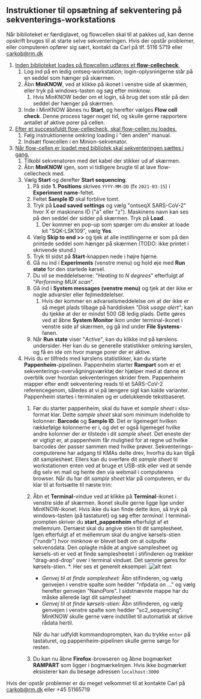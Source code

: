 ## Instruktioner til opsætning af sekventering på sekventerings-workstations

Når biblioteket er færdiglavet, og flowcellen skal til at pakkes ud, kan denne opskrift bruges til at starte selve sekventeringen. Hvis der opstår problemer, eller computeren opfører sig sært, kontakt da Carl på tlf. 5116 5719 eller carkob@rm.dk



1. <u>Inden biblioteket loades på flowcellen udføres et **flow-cellecheck**.</u>
   1. Log ind på en ledig ontseq-workstation; login-oplysningerne står på en seddel som hænger på skærmen.
   2. Åbn **MinKNOW**, ved at klikke på ikonet i venstre side af skærmen, eller tryk på windows-tasten og søg efter minknow.
      1. Hvis MinKNOW beder om et login, så brug det som står på den seddel der hænger på skærmen.
   3. Inde i MinKNOW åbnes nu **Start**, og herefter vælges **Flow cell check**. Denne process tager noget tid, og skulle gerne rapportere antallet af aktive porer på cellen. 
2. <u>Efter et successfuldt flow-cellecheck, skal flow-cellen nu loades.</u>
   1.  Følg instruktionerne omkring loading i "den anden" manual.
   2. Indsæt flowcellen i en Minion-sekvenator.
3. <u>Når flow-cellen er loadet med bibliotek skal sekventeringen sættes i gang.</u>
   1. Tilkobl sekvenatoren med det kabel der stikker ud af skærmen.
   2. Åbn **MinKNOW** igen, som vi tidligere brugte til at lave flow-cellecheck med.
   3. Vælg **Start** og derefter **Start sequencing**.
      1. På side **1. Positions** skrives `YYYY-MM-DD` (fx `2021-03-15`) i **Experiment name**-feltet.
      3. Feltet **Sample ID** skal forblive tomt.
      5. Tryk på **Load saved settings** og vælg "ontseqX SARS-CoV-2" hvor X er maskinens ID ("a" eller "z"). Maskinens navn kan ses på den seddel der sidder på skærmen. Tryk på **Load**.
         1. Der kommer en pop-up som spørger om du ønsker at loade kit "SQK-LSK109", vælg **Yes**.
      6. Vælg **Skip to end >>** og tjek at alle instillingerne er som på den printede seddel som hænger på skærmen (TODO: ikke printet i skrivende stund.)
      7. Tryk til sidst på **Start**-knappen nede i højre hjørne.
      8. Gå nu ind i **Experiments** (venstre menu) og hold øje med **Run state** for den startede kørsel.
      9. Du vil se meddelelserne: "_Heating to N degrees_" efterfulgt af "_Performing MUX scan_".
      8. Gå ind i **System messages (venstre menu)** og tjek at der ikke er nogle advarsler eller fejlmeddelelser.
         1. Hvis der kommer en advarselsmeddelelse om at der ikke er så meget plads tilbage på harddisken *"Disk usage alert"*, kan du tjekke at der er mindst 500 GB ledig plads. Dette gøres ved at åbne **System Monitor** ikon under terminal-ikonet i venstre side af skærmen, og gå ind under **File Systems**-fanen.
      9. Når **Run state** viser "_Active_", kan du klikke ind på kørslens undersider. Her kan du se generelle statistikker omkring kørslen, og få en ide om hvor mange porer der er aktive.
   4. Hvis du er tilfreds med kørslens statistikker, kan du starte **Pappenheim**-pipelinen. Pappenheim starter **Rampart** som er et sekventerings-overvågningsværktøj der hjælper med at danne et overblik over hvordan sekventeringen skrider frem. Pappenheim mapper efter endt sekventering reads til et SARS-CoV-2 referencegenom, således at vi på længere sigt kan kalde varianter. Pappenheim startes i terminalen og er udelukkende tekstbaseret. 
      1. Før du starter pappenheim, skal du have et *sample sheet* i xlsx-format klar. Dette *sample sheet* skal som minimum indeholde to kolonner: **Barcode** og **Sample ID**. Det er ligemeget hvilken rækkefølge kolonnerne er i, og det er også ligemeget hvilke andre kolonner der er tilstede i dit *sample sheet*. Det eneste der er vigtigt er, at pappenheim får mulighed for at regne ud hvilke barcodes der passer sammen med hvilke prøver. Sekventerings-computerene har adgang til KMAs delte drev, hvorfra du kan tilgå dit samplesheet. Ellers kan du overføre dit *sample sheet* til workstationen enten ved at bruge et USB-stik eller ved at sende dig selv en mail og hente den via webmail i computerens browser. Når du har dit *sample sheet* klar på computeren, er du klar til at fortsætte til næste trin:
      2. Åbn et **Terminal**-vindue ved at klikke på **Terminal**-ikonet i venstre side af skærmen. Ikonet skulle gerne ligge lige under MinKNOW-ikonet. Hvis ikke du kan finde dette ikon, så tryk på windows-tasten (på tastaturet) og søg efter *terminal*. I terminal-prompten skriver du **start_pappenheim** efterfulgt af et mellemrum. Dernæst skal du angive stien til dit samplesheet. Igen efterfulgt af et mellemrum skal du angive kørsels-stien ("rundir") hvor minknow er blevet bedt om at outputte sekvensdata. Den oplagte måde at angive samplesheet og kørsels-sti er ved at finde samplesheetet i stifinderen og trækker "drag-and-drop" over i terminal vinduet. Det samme gøres for kørsels-stien.
         *. Her ses et generelt eksempel:
         ![alt text](https://github.com/KMA-Aarhus/pappenheim/blob/main/documentation/generelt%20eksempel.png)
         
         * *Genvej til at finde samplesheet:* Åbn stifinderen, og vælg genvejen i venstre spalte som hedder "nfpdata on ..." og vælg herefter genvejen "NanoPore". I sidstnævnte mappe har du måske allerede lagt dit samplesheet
         * *Genvej til at finde kørsels-stien:* Åbn stifinderen, og vælg genvejen i venstre spalte som hedder "sc2_sequencing". MinKNOW skulle gerne være indstillet til automatisk at skrive rådata hertil.
         
         Når du har udfyldt kommandoprompten, kan du trykke `enter` på tastaturet, og pappenheim-pipelinen skulle gerne sørge for resten.
      3. Du kan nu åbne **Firefox**-browseren og åbne bogmærket **RAMPART** som ligger i bogmærkelinjen. Hvis ikke bogmærket eksisterer kan du besøge adressen `localhost:3000`
         



Hvis der opstår problemer er du meget velkommet til at kontakte Carl på carkob@rm.dk eller +45 51165719
